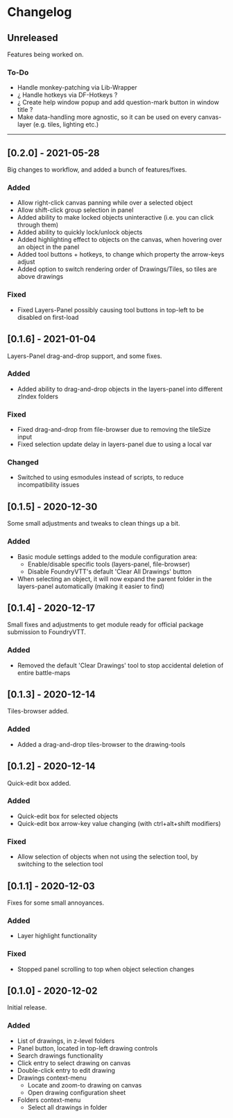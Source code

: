 # Changelog

## Unreleased
Features being worked on.

### To-Do
+ Handle monkey-patching via Lib-Wrapper
+ ¿ Handle hotkeys via DF-Hotkeys ?
+ ¿ Create help window popup and add question-mark button in window title ?
+ Make data-handling more agnostic, so it can be used on every canvas-layer (e.g. tiles, lighting etc.)

-----

## [0.2.0] - 2021-05-28
Big changes to workflow, and added a bunch of features/fixes.

### Added
+ Allow right-click canvas panning while over a selected object
+ Allow shift-click group selection in panel
+ Added ability to make locked objects uninteractive (i.e. you can click through them)
+ Added ability to quickly lock/unlock objects
+ Added highlighting effect to objects on the canvas, when hovering over an object in the panel
+ Added tool buttons + hotkeys, to change which property the arrow-keys adjust
+ Added option to switch rendering order of Drawings/Tiles, so tiles are above drawings

### Fixed
+ Fixed Layers-Panel possibly causing tool buttons in top-left to be disabled on first-load

## [0.1.6] - 2021-01-04
Layers-Panel drag-and-drop support, and some fixes.

### Added
+ Added ability to drag-and-drop objects in the layers-panel into different zIndex folders

### Fixed
+ Fixed drag-and-drop from file-browser due to removing the tileSize input
+ Fixed selection update delay in layers-panel due to using a local var

### Changed
+ Switched to using esmodules instead of scripts, to reduce incompatibility issues

## [0.1.5] - 2020-12-30
Some small adjustments and tweaks to clean things up a bit.

### Added
+ Basic module settings added to the module configuration area:
  - Enable/disable specific tools (layers-panel, file-browser)
  - Disable FoundryVTT's default 'Clear All Drawings' button
+ When selecting an object, it will now expand the parent folder in the layers-panel automatically (making it easier to find)

## [0.1.4] - 2020-12-17
Small fixes and adjustments to get module ready for official package submission to FoundryVTT.

### Added
+ Removed the default 'Clear Drawings' tool to stop accidental deletion of entire battle-maps

## [0.1.3] - 2020-12-14
Tiles-browser added.

### Added
+ Added a drag-and-drop tiles-browser to the drawing-tools

## [0.1.2] - 2020-12-14
Quick-edit box added.

### Added
+ Quick-edit box for selected objects
+ Quick-edit box arrow-key value changing (with ctrl+alt+shift modifiers)

### Fixed
+ Allow selection of objects when not using the selection tool, by switching to the selection tool

## [0.1.1] - 2020-12-03
Fixes for some small annoyances.

### Added
+ Layer highlight functionality

### Fixed
+ Stopped panel scrolling to top when object selection changes

## [0.1.0] - 2020-12-02
Initial release.

### Added
+ List of drawings, in z-level folders
+ Panel button, located in top-left drawing controls
+ Search drawings functionality
+ Click entry to select drawing on canvas
+ Double-click entry to edit drawing
+ Drawings context-menu
  - Locate and zoom-to drawing on canvas
  - Open drawing configuration sheet
+ Folders context-menu
  - Select all drawings in folder
